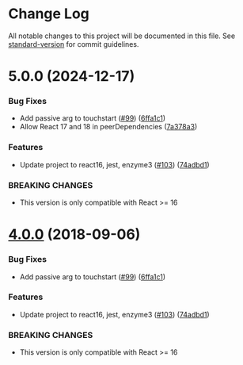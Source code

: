 # Change Log

All notable changes to this project will be documented in this file. See [standard-version](https://github.com/conventional-changelog/standard-version) for commit guidelines.

<a name="5.0.0"></a>

# 5.0.0 (2024-12-17)

### Bug Fixes

- Add passive arg to touchstart ([#99](https://github.com/tleunen/react-clickdrag/issues/99)) ([6ffa1c1](https://github.com/tleunen/react-clickdrag/commit/6ffa1c1))
- Allow React 17 and 18 in peerDependencies ([7a378a3](https://github.com/tleunen/react-clickdrag/commit/7a378a3))

### Features

- Update project to react16, jest, enzyme3 ([#103](https://github.com/tleunen/react-clickdrag/issues/103)) ([74adbd1](https://github.com/tleunen/react-clickdrag/commit/74adbd1))

### BREAKING CHANGES

- This version is only compatible with React >= 16

<a name="4.0.0"></a>

# [4.0.0](https://github.com/tleunen/react-clickdrag/compare/v3.0.2...v4.0.0) (2018-09-06)

### Bug Fixes

- Add passive arg to touchstart ([#99](https://github.com/tleunen/react-clickdrag/issues/99)) ([6ffa1c1](https://github.com/tleunen/react-clickdrag/commit/6ffa1c1))

### Features

- Update project to react16, jest, enzyme3 ([#103](https://github.com/tleunen/react-clickdrag/issues/103)) ([74adbd1](https://github.com/tleunen/react-clickdrag/commit/74adbd1))

### BREAKING CHANGES

- This version is only compatible with React >= 16
